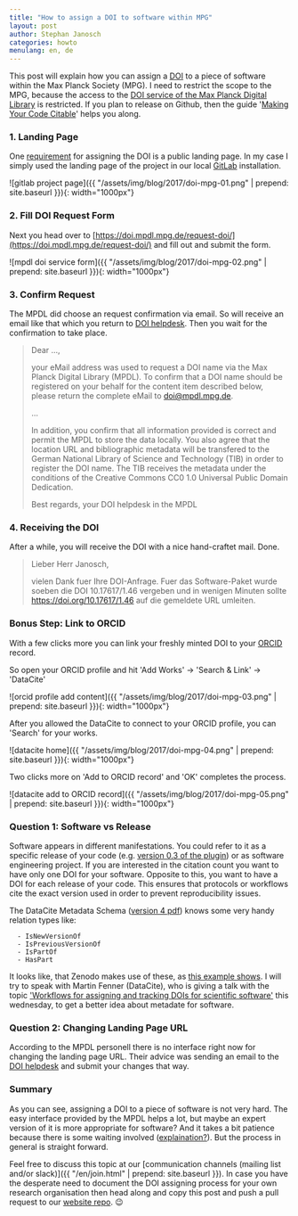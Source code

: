 ```yaml
---
title: "How to assign a DOI to software within MPG"
layout: post
author: Stephan Janosch
categories: howto
menulang: en, de
---
```


This post will explain how you can assign a [DOI](https://en.wikipedia.org/wiki/Digital_object_identifier) to a piece of software within the Max Planck Society (MPG). I need to restrict the scope to the MPG, because the access to the [DOI service of the Max Planck Digital Library](https://doi.mpdl.mpg.de) is restricted. If you plan to release on Github, then the guide '[Making Your Code Citable](https://guides.github.com/activities/citable-code/)' helps you along.
 
### 1. Landing Page
 
One [requirement](https://doi.mpdl.mpg.de/faq/#req) for assigning the DOI is a public landing page. In my case I simply used the landing page of the project in our local [GitLab](https://gitlab.com/) installation.

![gitlab project page]({{ "/assets/img/blog/2017/doi-mpg-01.png" | prepend: site.baseurl }}){: width="1000px"}

### 2. Fill DOI Request Form

Next you head over to [https://doi.mpdl.mpg.de/request-doi/](https://doi.mpdl.mpg.de/request-doi/) and fill out and submit the form.

![mpdl doi service form]({{ "/assets/img/blog/2017/doi-mpg-02.png" | prepend: site.baseurl }}){: width="1000px"}

### 3. Confirm Request

The MPDL did choose an request confirmation via email. So will receive an email like that which you return to [DOI helpdesk](mailto:doi@mpdl.mpg.de). Then you wait for the confirmation to take place. 

> Dear ...,
>
>your eMail address was used to request a DOI name via the Max Planck Digital Library (MPDL). To confirm that a DOI name should be registered on your behalf for the content item described below, please return the complete eMail to doi@mpdl.mpg.de. 
>
> ...
>
> In addition, you confirm that all information provided is correct and permit the MPDL to store the data locally. You also agree that the location URL and bibliographic metadata will be transfered to the German National Library of Science and Technology (TIB) in order to register the DOI name. The TIB receives the metadata under the conditions of the Creative Commons CC0 1.0 Universal Public Domain Dedication.
>
>Best regards,
>your DOI helpdesk in the MPDL

### 4. Receiving the DOI

After a while, you will receive the DOI with a nice hand-craftet mail. Done. 

> Lieber Herr Janosch,
>
> vielen Dank fuer Ihre DOI-Anfrage. Fuer das Software-Paket wurde soeben die DOI 10.17617/1.46 vergeben und in wenigen Minuten sollte <https://doi.org/10.17617/1.46> auf die gemeldete URL umleiten.


### Bonus Step: Link to ORCID

With a few clicks more you can link your freshly minted DOI to your [ORCID](https://orcid.org/) record.
 
So open your ORCID profile and hit 'Add Works' -> 'Search & Link' -> 'DataCite'  

![orcid profile add content]({{ "/assets/img/blog/2017/doi-mpg-03.png" | prepend: site.baseurl }}){: width="1000px"}

After you allowed the DataCite to connect to your ORCID profile, you can 'Search' for your works.
 
![datacite home]({{ "/assets/img/blog/2017/doi-mpg-04.png" | prepend: site.baseurl }}){: width="1000px"}

Two clicks more on 'Add to ORCID record' and 'OK' completes the process.

![datacite add to ORCID record]({{ "/assets/img/blog/2017/doi-mpg-05.png" | prepend: site.baseurl }}){: width="1000px"}


### Question 1: Software vs Release

Software appears in different manifestations. You could refer to it as a specific release of your code (e.g. [version 0.3 of the plugin](https://gitlab.mpi-cbg.de/infrastructure/grails-mesa-plugin/tags/0.3)) or as software engineering project. If you are interested in the citation count you want to have only one DOI for your software. Opposite to this, you want to have a DOI for each release of your code. This ensures that protocols or workflows cite the exact version used in order to prevent reproducibility issues. 

The DataCite Metadata Schema ([version 4 pdf](https://schema.datacite.org/meta/kernel-4.0/doc/DataCite-MetadataKernel_v4.0.pdf)) knows some very handy relation types like:
      
      - IsNewVersionOf 
      - IsPreviousVersionOf 
      - IsPartOf
      - HasPart

It looks like, that Zenodo makes use of these, as [this example shows](https://data.datacite.org/10.5281/ZENODO.33687). I will try to speak with Martin Fenner (DataCite), who is giving a talk with the topic ['Workflows for assigning and tracking DOIs for scientific software'](https://events.tib.eu/nontextualinformation2017/programme/lecture/workflows-for-assigning-and-tracking-dois-for-scientific-software-1/) this wednesday, to get a better idea about metadate for software.  
 
 
### Question 2:  Changing Landing Page URL

According to the MPDL personell there is no interface right now for changing the landing page URL. Their advice was sending an email to the [DOI helpdesk](mailto:doi@mpdl.mpg.de) and submit your changes that way.   

### Summary

As you can see, assigning a DOI to a piece of software is not very hard. The easy interface provided by the MPDL helps a lot, but maybe an expert version of it is more appropriate for software? And it takes a bit patience because there is some waiting involved ([explaination?](https://blog.datacite.org/docker-solr/)). But the process in general is straight forward. 

Feel free to discuss this topic at our [communication channels (mailing list and/or slack)]({{ "/en/join.html" | prepend: site.baseurl }}). In case you have the desperate need to document the DOI assigning process for your own research organisation then head along and copy this post and push a pull request to our [website repo](https://github.com/DE-RSE/www). 😉     
 
